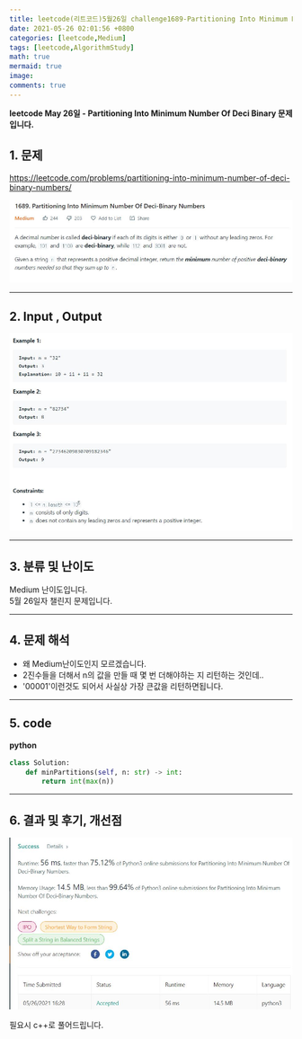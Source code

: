 ```yaml
---
title: leetcode(리트코드)5월26일 challenge1689-Partitioning Into Minimum Number Of Deci Binary(python)
date: 2021-05-26 02:01:56 +0800
categories: [leetcode,Medium]
tags: [leetcode,AlgorithmStudy]
math: true
mermaid: true
image: 
comments: true
---
```


**leetcode May 26일 - Partitioning Into Minimum Number Of Deci Binary 문제입니다.**

## 1. 문제
<https://leetcode.com/problems/partitioning-into-minimum-number-of-deci-binary-numbers/>  

![](/assets/img/sample/leetcode/1689/Problem.JPG)  

-----  

## 2. Input , Output

![](/assets/img/sample/leetcode/1689/input.JPG)  


-----  

## 3. 분류 및 난이도

Medium 난이도입니다.  
5월 26일자 챌린지 문제입니다. 

-----  

## 4. 문제 해석

- 왜 Medium난이도인지 모르겠습니다.
- 2진수들을 더해서 n의 값을 만들 때 몇 번 더해야하는 지 리턴하는 것인데..
- '00001'이런것도 되어서 사실상 가장 큰값을 리턴하면됩니다.





-----  

## 5. code


**python**

```python
class Solution:
    def minPartitions(self, n: str) -> int:
        return int(max(n))            
```



-----

## 6. 결과 및 후기, 개선점

![](/assets/img/sample/leetcode/1689/result.JPG)  

필요시 c++로 풀어드립니다.



